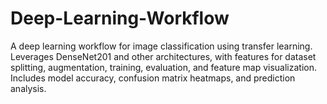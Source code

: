 # Deep-Learning-Workflow
A deep learning workflow for image classification using transfer learning. Leverages DenseNet201 and other architectures, with features for dataset splitting, augmentation, training, evaluation, and feature map visualization. Includes model accuracy, confusion matrix heatmaps, and prediction analysis.
